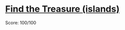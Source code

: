 # [Find the Treasure (islands)](https://training.olinfo.it/#/task/ois_islands/statement)
Score: 100/100
